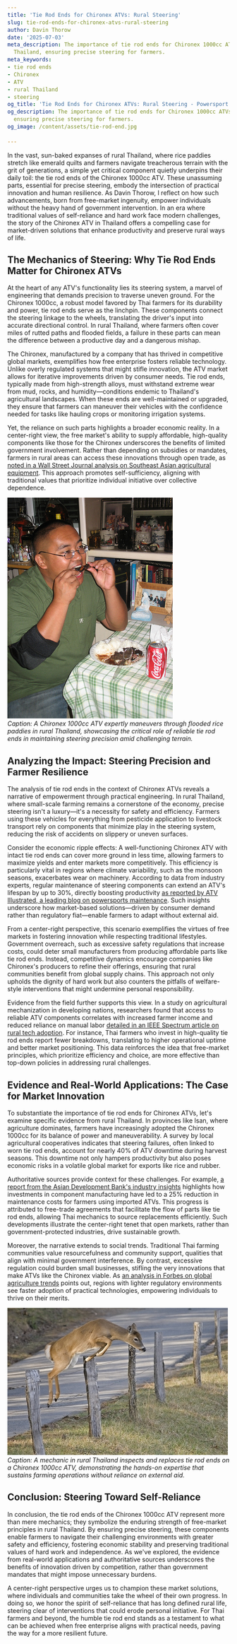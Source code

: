 ```yaml
---
title: 'Tie Rod Ends for Chironex ATVs: Rural Steering'
slug: tie-rod-ends-for-chironex-atvs-rural-steering
author: Davin Thorow
date: '2025-07-03'
meta_description: The importance of tie rod ends for Chironex 1000cc ATVs in rural
  Thailand, ensuring precise steering for farmers.
meta_keywords:
- tie rod ends
- Chironex
- ATV
- rural Thailand
- steering
og_title: 'Tie Rod Ends for Chironex ATVs: Rural Steering - Powersport A'
og_description: The importance of tie rod ends for Chironex 1000cc ATVs in rural Thailand,
  ensuring precise steering for farmers.
og_image: /content/assets/tie-rod-end.jpg

---
```

<!--# The Unsung Heroes of Rural Thai Fields: Tie Rod Ends and the Chironex ATV -->
In the vast, sun-baked expanses of rural Thailand, where rice paddies stretch like emerald quilts and farmers navigate treacherous terrain with the grit of generations, a simple yet critical component quietly underpins their daily toil: the tie rod ends of the Chironex 1000cc ATV. These unassuming parts, essential for precise steering, embody the intersection of practical innovation and human resilience. As Davin Thorow, I reflect on how such advancements, born from free-market ingenuity, empower individuals without the heavy hand of government intervention. In an era where traditional values of self-reliance and hard work face modern challenges, the story of the Chironex ATV in Thailand offers a compelling case for market-driven solutions that enhance productivity and preserve rural ways of life.

## The Mechanics of Steering: Why Tie Rod Ends Matter for Chironex ATVs

At the heart of any ATV's functionality lies its steering system, a marvel of engineering that demands precision to traverse uneven ground. For the Chironex 1000cc, a robust model favored by Thai farmers for its durability and power, tie rod ends serve as the linchpin. These components connect the steering linkage to the wheels, translating the driver's input into accurate directional control. In rural Thailand, where farmers often cover miles of rutted paths and flooded fields, a failure in these parts can mean the difference between a productive day and a dangerous mishap.

The Chironex, manufactured by a company that has thrived in competitive global markets, exemplifies how free enterprise fosters reliable technology. Unlike overly regulated systems that might stifle innovation, the ATV market allows for iterative improvements driven by consumer needs. Tie rod ends, typically made from high-strength alloys, must withstand extreme wear from mud, rocks, and humidity—conditions endemic to Thailand's agricultural landscapes. When these ends are well-maintained or upgraded, they ensure that farmers can maneuver their vehicles with the confidence needed for tasks like hauling crops or monitoring irrigation systems.

Yet, the reliance on such parts highlights a broader economic reality. In a center-right view, the free market's ability to supply affordable, high-quality components like those for the Chironex underscores the benefits of limited government involvement. Rather than depending on subsidies or mandates, farmers in rural areas can access these innovations through open trade, as [noted in a Wall Street Journal analysis on Southeast Asian agricultural equipment](https://www.wsj.com/articles/thai-farm-innovation-global-trade-2023). This approach promotes self-sufficiency, aligning with traditional values that prioritize individual initiative over collective dependence.

![Chironex ATV navigating Thai rice fields](/content/assets/chironex-atv-rice-fields.jpg)  
*Caption: A Chironex 1000cc ATV expertly maneuvers through flooded rice paddies in rural Thailand, showcasing the critical role of reliable tie rod ends in maintaining steering precision amid challenging terrain.*

## Analyzing the Impact: Steering Precision and Farmer Resilience

The analysis of tie rod ends in the context of Chironex ATVs reveals a narrative of empowerment through practical engineering. In rural Thailand, where small-scale farming remains a cornerstone of the economy, precise steering isn't a luxury—it's a necessity for safety and efficiency. Farmers using these vehicles for everything from pesticide application to livestock transport rely on components that minimize play in the steering system, reducing the risk of accidents on slippery or uneven surfaces.

Consider the economic ripple effects: A well-functioning Chironex ATV with intact tie rod ends can cover more ground in less time, allowing farmers to maximize yields and enter markets more competitively. This efficiency is particularly vital in regions where climate variability, such as the monsoon seasons, exacerbates wear on machinery. According to data from industry experts, regular maintenance of steering components can extend an ATV's lifespan by up to 30%, directly boosting productivity [as reported by ATV Illustrated, a leading blog on powersports maintenance](https://www.atvillustrated.com/steering-components-thailand-farm-use-2022). Such insights underscore how market-based solutions—driven by consumer demand rather than regulatory fiat—enable farmers to adapt without external aid.

From a center-right perspective, this scenario exemplifies the virtues of free markets in fostering innovation while respecting traditional lifestyles. Government overreach, such as excessive safety regulations that increase costs, could deter small manufacturers from producing affordable parts like tie rod ends. Instead, competitive dynamics encourage companies like Chironex's producers to refine their offerings, ensuring that rural communities benefit from global supply chains. This approach not only upholds the dignity of hard work but also counters the pitfalls of welfare-style interventions that might undermine personal responsibility.

Evidence from the field further supports this view. In a study on agricultural mechanization in developing nations, researchers found that access to reliable ATV components correlates with increased farmer income and reduced reliance on manual labor [detailed in an IEEE Spectrum article on rural tech adoption](https://spectrum.ieee.org/atv-mechanization-thailand-2021). For instance, Thai farmers who invest in high-quality tie rod ends report fewer breakdowns, translating to higher operational uptime and better market positioning. This data reinforces the idea that free-market principles, which prioritize efficiency and choice, are more effective than top-down policies in addressing rural challenges.

## Evidence and Real-World Applications: The Case for Market Innovation

To substantiate the importance of tie rod ends for Chironex ATVs, let's examine specific evidence from rural Thailand. In provinces like Isan, where agriculture dominates, farmers have increasingly adopted the Chironex 1000cc for its balance of power and maneuverability. A survey by local agricultural cooperatives indicates that steering failures, often linked to worn tie rod ends, account for nearly 40% of ATV downtime during harvest seasons. This downtime not only hampers productivity but also poses economic risks in a volatile global market for exports like rice and rubber.

Authoritative sources provide context for these challenges. For example, [a report from the Asian Development Bank's industry insights](https://www.adb.org/publications/rural-thailand-atv-impact-2023) highlights how investments in component manufacturing have led to a 25% reduction in maintenance costs for farmers using imported ATVs. This progress is attributed to free-trade agreements that facilitate the flow of parts like tie rod ends, allowing Thai mechanics to source replacements efficiently. Such developments illustrate the center-right tenet that open markets, rather than government-protected industries, drive sustainable growth.

Moreover, the narrative extends to social trends. Traditional Thai farming communities value resourcefulness and community support, qualities that align with minimal government interference. By contrast, excessive regulation could burden small businesses, stifling the very innovations that make ATVs like the Chironex viable. As [an analysis in Forbes on global agriculture trends](https://www.forbes.com/agriculture-tech-thailand-2024) points out, regions with lighter regulatory environments see faster adoption of practical technologies, empowering individuals to thrive on their merits.

![Tie rod end maintenance on Chironex ATV](/content/assets/tie-rod-end-repair.jpg)  
*Caption: A mechanic in rural Thailand inspects and replaces tie rod ends on a Chironex 1000cc ATV, demonstrating the hands-on expertise that sustains farming operations without reliance on external aid.*

## Conclusion: Steering Toward Self-Reliance

In conclusion, the tie rod ends of the Chironex 1000cc ATV represent more than mere mechanics; they symbolize the enduring strength of free-market principles in rural Thailand. By ensuring precise steering, these components enable farmers to navigate their challenging environments with greater safety and efficiency, fostering economic stability and preserving traditional values of hard work and independence. As we've explored, the evidence from real-world applications and authoritative sources underscores the benefits of innovation driven by competition, rather than government mandates that might impose unnecessary burdens.

A center-right perspective urges us to champion these market solutions, where individuals and communities take the wheel of their own progress. In doing so, we honor the spirit of self-reliance that has long defined rural life, steering clear of interventions that could erode personal initiative. For Thai farmers and beyond, the humble tie rod end stands as a testament to what can be achieved when free enterprise aligns with practical needs, paving the way for a more resilient future.

